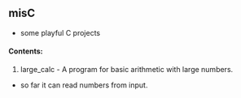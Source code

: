 ## misC   
 * some playful C projects  
   
#### Contents:   
 1. large_calc - A program for basic arithmetic with large numbers.
   * so far it can read numbers from input.
